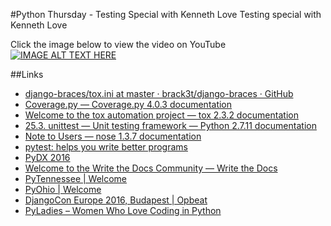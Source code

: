 #Python Thursday  - Testing Special with Kenneth Love
Testing special with Kenneth Love

Click the image below to view the video on YouTube
[![IMAGE ALT TEXT HERE](http://img.youtube.com/vi/jNexHJszgwo/0.jpg)](http://www.youtube.com/watch?v=jNexHJszgwo)

##Links
* [django-braces/tox.ini at master · brack3t/django-braces · GitHub](https://github.com/brack3t/django-braces/blob/master/tox.ini)
* [Coverage.py — Coverage.py 4.0.3 documentation](https://coverage.readthedocs.org/en/coverage-4.0.3/)
* [Welcome to the tox automation project — tox 2.3.2 documentation](https://tox.readthedocs.org/en/latest/)
* [25.3. unittest — Unit testing framework — Python 2.7.11 documentation](https://docs.python.org/2/library/unittest.html)
* [Note to Users — nose 1.3.7 documentation](http://nose.readthedocs.org/en/latest/)
* [pytest: helps you write better programs](http://pytest.org/latest/)
* [PyDX 2016](https://ti.to/pydx/pydx-2016)
* [Welcome to the Write the Docs Community — Write the Docs](http://www.writethedocs.org/)
* [PyTennessee | Welcome](https://www.pytennessee.org/)
* [PyOhio | Welcome](http://pyohio.org/)
* [DjangoCon Europe 2016, Budapest | Opbeat](https://opbeat.com/events/djangocon-eu-2016/#hermione-granger-and-the-wizard-information-system)
* [PyLadies – Women Who Love Coding in Python](http://www.pyladies.com/)
